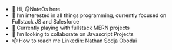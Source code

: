 - 👋 Hi, @NateOs here.
- 👀 I’m interested in all things programming, currently focused on Fullstack JS and Salesforce
- 🌱 Currently playing with fullstack MERN projects
- 💞️ I’m looking to collaborate on Javascript Projects
- 📫 How to reach me Linkedin: Nathan Sodja Obodai

<!---
NateOs/NateOs is a ✨ special ✨ repository because its `README.md` (this file) appears on your GitHub profile.
You can click the Preview link to take a look at your changes.
--->
